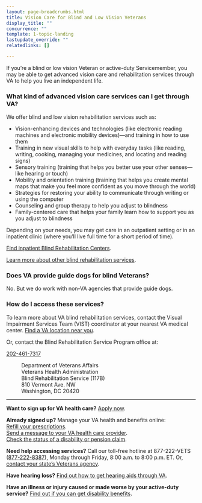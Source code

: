 ```yaml
---
layout: page-breadcrumbs.html
title: Vision Care for Blind and Low Vision Veterans
display_title: ""
concurrence: ""
template: 1-topic-landing
lastupdate_override: ""
relatedlinks: []

---
```


<div class="va-introtext">

If you’re a blind or low vision Veteran or active-duty Servicemember, you may be able to get advanced vision care and rehabilitation services through VA to help you live an independent life.

</div>

<div class="feature" markdown=“1”>

### What kind of advanced vision care services can I get through VA?

We offer blind and low vision rehabilitation services such as:

- Vision-enhancing devices and technologies (like electronic reading machines and electronic mobility devices)—and training in how to use them
- Training in new visual skills to help with everyday tasks (like reading, writing, cooking, managing your medicines, and locating and reading signs)
- Sensory training (training that helps you better use your other senses—like hearing or touch)
- Mobility and orientation training (training that helps you create mental maps that make you feel more confident as you move through the world)
- Strategies for restoring your ability to communicate through writing or using the computer
- Counseling and group therapy to help you adjust to blindness
- Family-centered care that helps your family learn how to support you as you adjust to blindness

Depending on your needs, you may get care in an outpatient setting or in an inpatient clinic (where you’ll live full time for a short period of time). <br />

[Find inpatient Blind Rehabilitation Centers](http://www.rehab.va.gov/PROSTHETICS/blindrehab/locations.asp). <br />

[Learn more about other blind rehabilitation services](http://www.rehab.va.gov/PROSTHETICS/blindrehab/BRS_Coordinated_Care.asp).

</div>

### Does VA provide guide dogs for blind Veterans?

No. But we do work with non-VA agencies that provide guide dogs.

### How do I access these services?

To learn more about VA blind rehabilitation services, contact the Visual Impairment Services Team (VIST) coordinator at your nearest VA medical center. [Find a VA location near you](https://www.va.gov/directory/guide/home.asp?isFlash=1).

Or, contact the Blind Rehabilitation Service Program office at:

<a href="tel:+1phonenumber">202-461-7317</a>

<dl class="va-address-block">
<dd>Department of Veterans Affairs</dd>
<dd>Veterans Health Administration</dd>
<dd>Blind Rehabilitation Service (117B)</dd>
<dd>810 Vermont Ave. NW</dd>
<dd>Washington, DC 20420</dd>
</dl>

------

**Want to sign up for VA health care?** [Apply now](/healthcare/apply/).

**Already signed up?** Manage your VA health and benefits online: <br />
[Refill your prescriptions](/healthcare/prescriptions/). <br />
[Send a message to your VA health care provider](/healthcare/messaging/). <br />
[Check the status of a disability or pension claim](/track-claims/).

**Need help accessing services?** Call our toll-free hotline at 877-222-VETS (<a href="tel:+1phonenumber">877-222-8387</a>), Monday through Friday, 8:00 a.m. to 8:00 p.m. ET. Or, [contact your state’s Veterans agency](https://www.va.gov/statedva.htm). 

**Have hearing loss?** [Find out how to get hearing aids through VA](http://www.rehab.va.gov/PROSTHETICS/psas/Hearing_Aids.asp). 

**Have an illness or injury caused or made worse by your active-duty service?** [Find out if you can get disability benefits](/disability-benefits/conditions/).
